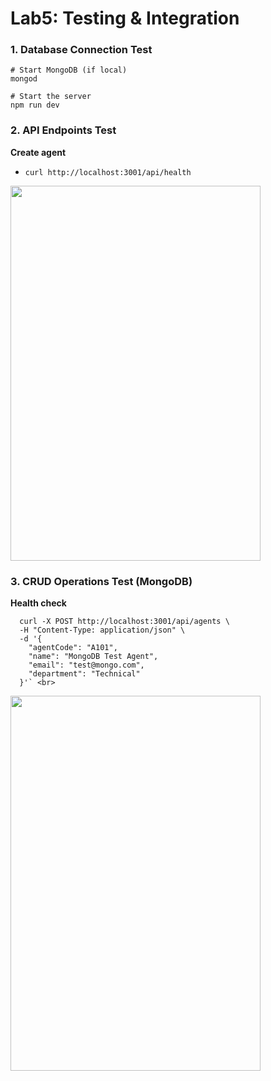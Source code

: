 # Lab5: Testing & Integration

### **1. Database Connection Test** <br>
```
# Start MongoDB (if local)
mongod

# Start the server
npm run dev
```

### **2. API Endpoints Test** <br>
**Create agent**
- `curl http://localhost:3001/api/health` <br>
<img src="https://drive.google.com/uc?export=download&id=1DBwmwJG5Fo6a-B-JH3mHGKIRWsOcdWye" width="400" height="600">

### **3. CRUD Operations Test (MongoDB)** <br>
**Health check**
```
  curl -X POST http://localhost:3001/api/agents \
  -H "Content-Type: application/json" \
  -d '{
    "agentCode": "A101",
    "name": "MongoDB Test Agent",
    "email": "test@mongo.com",
    "department": "Technical"
  }'` <br>
```
<img src="https://drive.google.com/uc?export=download&id=1DBwmwJG5Fo6a-B-JH3mHGKIRWsOcdWye" width="400" height="600">

